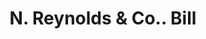 ---
doi: 10.7916/D8GQ88ZH
date_other: '1890'
date_other_textual: 1890-1899
form: printed ephemera
genre:
- Invoices
name:
- N. Reynolds & Co.
object_in_context_url: https://biggert.cul.columbia.edu/items/view/ave_biggert_01665
subject_hierarchical_geographic:
- New York, New York, United States
subject_name:
- N. Reynolds & Co.
title: N. Reynolds & Co.. Bill
sort_title: N. Reynolds & Co.. Bill
call_number: ave_biggert_01665
coordinates:
- 40.71277777777778,-74.00583333333333
pid: ave_biggert_01665
identifiers: ave_biggert_01665
thumbnail: false
permalink: /biggert/ave_biggert_01665/
layout: iiif-image-page
---